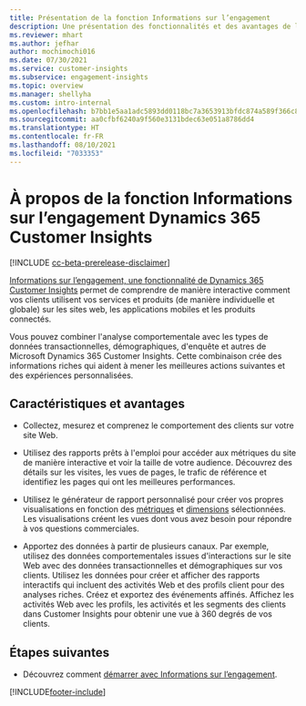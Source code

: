 ```yaml
---
title: Présentation de la fonction Informations sur l’engagement
description: Une présentation des fonctionnalités et des avantages de la fonction Informations sur l’engagement.
ms.reviewer: mhart
ms.author: jefhar
author: mochimochi016
ms.date: 07/30/2021
ms.service: customer-insights
ms.subservice: engagement-insights
ms.topic: overview
ms.manager: shellyha
ms.custom: intro-internal
ms.openlocfilehash: b7bb1e5aa1adc5893dd0118bc7a3653913bfdc874a589f366c8c37152bbfef4d
ms.sourcegitcommit: aa0cfbf6240a9f560e3131bdec63e051a8786dd4
ms.translationtype: HT
ms.contentlocale: fr-FR
ms.lasthandoff: 08/10/2021
ms.locfileid: "7033353"
---
```

# <a name="about-dynamics-365-customer-insights-engagement-insights-capability"></a>À propos de la fonction Informations sur l’engagement Dynamics 365 Customer Insights 

[!INCLUDE [cc-beta-prerelease-disclaimer](includes/cc-beta-prerelease-disclaimer.md)]

[Informations sur l’engagement, une fonctionnalité de Dynamics 365 Customer Insights](https://dynamics.microsoft.com/ai/customer-insights/engagement-insights-capability/) permet de comprendre de manière interactive comment vos clients utilisent vos services et produits (de manière individuelle et globale) sur les sites web, les applications mobiles et les produits connectés.

Vous pouvez combiner l'analyse comportementale avec les types de données transactionnelles, démographiques, d'enquête et autres de Microsoft Dynamics 365 Customer Insights. Cette combinaison crée des informations riches qui aident à mener les meilleures actions suivantes et des expériences personnalisées.

## <a name="features-and-benefits"></a>Caractéristiques et avantages

- Collectez, mesurez et comprenez le comportement des clients sur votre site Web.

- Utilisez des rapports prêts à l'emploi pour accéder aux métriques du site de manière interactive et voir la taille de votre audience. Découvrez des détails sur les visites, les vues de pages, le trafic de référence et identifiez les pages qui ont les meilleures performances.

- Utilisez le générateur de rapport personnalisé pour créer vos propres visualisations en fonction des [métriques](glossary.md) et [dimensions](glossary.md) sélectionnées. Les visualisations créent les vues dont vous avez besoin pour répondre à vos questions commerciales.

- Apportez des données à partir de plusieurs canaux. Par exemple, utilisez des données comportementales issues d'interactions sur le site Web avec des données transactionnelles et démographiques sur vos clients. Utilisez les données pour créer et afficher des rapports interactifs qui incluent des activités Web et des profils client pour des analyses riches. Créez et exportez des événements affinés. Affichez les activités Web avec les profils, les activités et les segments des clients dans Customer Insights pour obtenir une vue à 360 degrés de vos clients.


## <a name="next-steps"></a>Étapes suivantes

- Découvrez comment [démarrer avec Informations sur l’engagement](get-started.md).


[!INCLUDE[footer-include](../includes/footer-banner.md)]